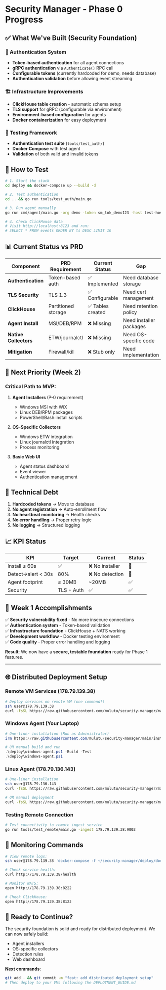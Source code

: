 # Security Manager - Phase 0 Progress

## ✅ What We've Built (Security Foundation)

### 🔐 **Authentication System**
- **Token-based authentication** for all agent connections
- **gRPC authentication** via `Authenticate()` RPC call
- **Configurable tokens** (currently hardcoded for demo, needs database)
- **Authentication validation** before allowing event streaming

### 🏗️ **Infrastructure Improvements**
- **ClickHouse table creation** - automatic schema setup
- **TLS support** for gRPC (configurable via environment)
- **Environment-based configuration** for agents
- **Docker containerization** for easy deployment

### 🧪 **Testing Framework**
- **Authentication test suite** (`tools/test_auth/`)
- **Docker Compose** with test agent
- **Validation** of both valid and invalid tokens

## 🚀 **How to Test**

```bash
# 1. Start the stack
cd deploy && docker-compose up --build -d

# 2. Test authentication
cd .. && go run tools/test_auth/main.go

# 3. Run agent manually
go run cmd/agent/main.go -org demo -token sm_tok_demo123 -host test-host

# 4. Check ClickHouse data
# Visit http://localhost:8123 and run:
# SELECT * FROM events ORDER BY ts DESC LIMIT 10
```

## 📊 **Current Status vs PRD**

| Component | PRD Requirement | Current Status | Gap |
|-----------|----------------|----------------|-----|
| **Authentication** | Token-based auth | ✅ Implemented | Need database storage |
| **TLS Security** | TLS 1.3 | ✅ Configurable | Need cert management |
| **ClickHouse** | Partitioned storage | ✅ Tables created | Need retention policy |
| **Agent Install** | MSI/DEB/RPM | ❌ Missing | Need installer packages |
| **Native Collectors** | ETW/journalctl | ❌ Missing | Need OS-specific code |
| **Mitigation** | Firewall/kill | ❌ Stub only | Need implementation |

## 🎯 **Next Priority (Week 2)**

### **Critical Path to MVP:**

1. **Agent Installers** (P-0 requirement)
   - Windows MSI with WiX
   - Linux DEB/RPM packages
   - PowerShell/Bash install scripts

2. **OS-Specific Collectors**
   - Windows ETW integration
   - Linux journalctl integration
   - Process monitoring

3. **Basic Web UI**
   - Agent status dashboard
   - Event viewer
   - Authentication management

## 🔧 **Technical Debt**

1. **Hardcoded tokens** → Move to database
2. **No agent registration** → Auto-enrollment flow
3. **No heartbeat monitoring** → Health checks
4. **No error handling** → Proper retry logic
5. **No logging** → Structured logging

## 📈 **KPI Status**

| KPI | Target | Current | Status |
|-----|--------|---------|--------|
| Install ≤ 60s | ✅ | ❌ No installer | 🔴 |
| Detect→alert < 30s | 80% | ❌ No detection | 🔴 |
| Agent footprint | ≤ 30MB | ~20MB | ✅ |
| Security | TLS + Auth | ✅ | ✅ |

## 🏁 **Week 1 Accomplishments**

✅ **Security vulnerability fixed** - No more insecure connections  
✅ **Authentication system** - Token-based validation  
✅ **Infrastructure foundation** - ClickHouse + NATS working  
✅ **Development workflow** - Docker testing environment  
✅ **Code quality** - Proper error handling and logging  

**Result**: We now have a **secure, testable foundation** ready for Phase 1 features.

---

## 🌐 **Distributed Deployment Setup**

### **Remote VM Services (178.79.139.38)**
```bash
# Deploy services on remote VM (one command!)
ssh user@178.79.139.38
curl -fsSL https://raw.githubusercontent.com/mulutu/security-manager/main/deploy/deploy-remote.sh | bash
```

### **Windows Agent (Your Laptop)**
```powershell
# One-liner installation (Run as Administrator)
irm https://raw.githubusercontent.com/mulutu/security-manager/main/installer/install.ps1 | iex; Install-SM -Token "your_token" -OrgId "your_org"

# OR manual build and run
.\deploy\windows-agent.ps1 -Build -Test
.\deploy\windows-agent.ps1
```

### **Linux Agent (178.79.136.143)**
```bash
# One-liner installation
ssh user@178.79.136.143
curl -fsSL https://raw.githubusercontent.com/mulutu/security-manager/main/installer/install.sh | sudo bash -s -- --token "your_token" --org "your_org"

# OR manual deployment
curl -fsSL https://raw.githubusercontent.com/mulutu/security-manager/main/deploy/linux-agent.sh | bash
```

### **Testing Remote Connection**
```bash
# Test connectivity to remote ingest service
go run tools/test_remote/main.go -ingest 178.79.139.38:9002
```

## 🔧 **Monitoring Commands**

```bash
# View remote logs:
ssh user@178.79.139.38 'docker-compose -f ~/security-manager/deploy/docker-compose.prod.yml logs -f ingest'

# Check service health:
curl http://178.79.139.38/health

# Monitor NATS:
open http://178.79.139.38:8222

# Check ClickHouse:
open http://178.79.139.38:8123
```

## 🚀 **Ready to Continue?**

The security foundation is solid and ready for distributed deployment. We can now safely build:
- Agent installers
- OS-specific collectors  
- Detection rules
- Web dashboard

**Next commands**: 
```bash
git add . && git commit -m "feat: add distributed deployment setup"
# Then deploy to your VMs following the DEPLOYMENT_GUIDE.md
``` 